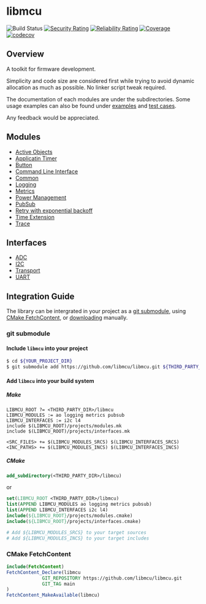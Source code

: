 # libmcu
![Build Status](https://github.com/onkwon/libmcu/workflows/build/badge.svg)
[![Security Rating](https://sonarcloud.io/api/project_badges/measure?project=onkwon_libmcu&metric=security_rating)](https://sonarcloud.io/dashboard?id=onkwon_libmcu)
[![Reliability Rating](https://sonarcloud.io/api/project_badges/measure?project=onkwon_libmcu&metric=reliability_rating)](https://sonarcloud.io/dashboard?id=onkwon_libmcu)
[![Coverage](https://sonarcloud.io/api/project_badges/measure?project=onkwon_libmcu&metric=coverage)](https://sonarcloud.io/dashboard?id=onkwon_libmcu)
[![codecov](https://codecov.io/gh/onkwon/libmcu/branch/master/graph/badge.svg?token=KBLNIEKUF4)](https://codecov.io/gh/onkwon/libmcu)

## Overview
A toolkit for firmware development.

Simplicity and code size are considered first while trying to avoid dynamic
allocation as much as possible. No linker script tweak required.

The documentation of each modules are under the subdirectories. Some usage
examples can also be found under [examples](examples) and [test cases](tests/src).

Any feedback would be appreciated.

## Modules
* [Active Objects](modules/ao)
* [Applicatin Timer](modules/apptimer)
* [Button](modules/button)
* [Command Line Interface](modules/cli)
* [Common](modules/common)
* [Logging](modules/logging)
* [Metrics](modules/metrics)
* [Power Management](modules/pm)
* [PubSub](modules/pubsub)
* [Retry with exponential backoff](modules/retry)
* [Time Extension](modules/timext)
* [Trace](modules/trace)

## Interfaces
* [ADC](interfaces/adc)
* [I2C](interfaces/i2c)
* [Transport](interfaces/l4)
* [UART](interfaces/uart)

## Integration Guide
The library can be intergrated in your project as a [git
submodule](https://git-scm.com/book/en/v2/Git-Tools-Submodules), using [CMake
FetchContent](https://cmake.org/cmake/help/latest/module/FetchContent.html), or
[downloading](https://github.com/libmcu/libmcu/archive/refs/heads/main.zip)
manually.

### git submodule
#### Include `libmcu` into your project

```bash
$ cd ${YOUR_PROJECT_DIR}
$ git submodule add https://github.com/libmcu/libmcu.git ${THIRD_PARTY_DIR}/libmcu
```

#### Add `libmcu` into your build system
##### Make

```make
LIBMCU_ROOT ?= <THIRD_PARTY_DIR>/libmcu
LIBMCU_MODULES := ao logging metrics pubsub
LIBMCU_INTERFACES := i2c l4
include $(LIBMCU_ROOT)/projects/modules.mk
include $(LIBMCU_ROOT)/projects/interfaces.mk

<SRC_FILES> += $(LIBMCU_MODULES_SRCS) $(LIBMCU_INTERFACES_SRCS)
<INC_PATHS> += $(LIBMCU_MODULES_INCS) $(LIBMCU_INTERFACES_INCS)
```

##### CMake

```cmake
add_subdirectory(<THIRD_PARTY_DIR>/libmcu)
```

or

```cmake
set(LIBMCU_ROOT <THIRD_PARTY_DIR>/libmcu)
list(APPEND LIBMCU_MODULES ao logging metrics pubsub)
list(APPEND LIBMCU_INTERFACES i2c l4)
include(${LIBMCU_ROOT}/projects/modules.cmake)
include(${LIBMCU_ROOT}/projects/interfaces.cmake)

# Add ${LIBMCU_MODULES_SRCS} to your target sources
# Add ${LIBMCU_MODULES_INCS} to your target includes
```

### CMake FetchContent

```cmake
include(FetchContent)
FetchContent_Declare(libmcu
		     GIT_REPOSITORY https://github.com/libmcu/libmcu.git
		     GIT_TAG main
)
FetchContent_MakeAvailable(libmcu)
```
